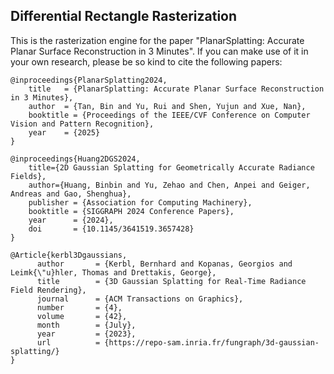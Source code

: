 ## Differential Rectangle Rasterization
This is the rasterization engine for the paper "PlanarSplatting: Accurate Planar Surface Reconstruction in 3 Minutes". If you can make use of it in your own research, please be so kind to cite the following papers: 

```
@inproceedings{PlanarSplatting2024,
    title   = {PlanarSplatting: Accurate Planar Surface Reconstruction in 3 Minutes},
    author  = {Tan, Bin and Yu, Rui and Shen, Yujun and Xue, Nan},
    booktitle = {Proceedings of the IEEE/CVF Conference on Computer Vision and Pattern Recognition},
    year    = {2025}
}
```

```
@inproceedings{Huang2DGS2024,
    title={2D Gaussian Splatting for Geometrically Accurate Radiance Fields},
    author={Huang, Binbin and Yu, Zehao and Chen, Anpei and Geiger, Andreas and Gao, Shenghua},
    publisher = {Association for Computing Machinery},
    booktitle = {SIGGRAPH 2024 Conference Papers},
    year      = {2024},
    doi       = {10.1145/3641519.3657428}
}
```

```
@Article{kerbl3Dgaussians,
      author       = {Kerbl, Bernhard and Kopanas, Georgios and Leimk{\"u}hler, Thomas and Drettakis, George},
      title        = {3D Gaussian Splatting for Real-Time Radiance Field Rendering},
      journal      = {ACM Transactions on Graphics},
      number       = {4},
      volume       = {42},
      month        = {July},
      year         = {2023},
      url          = {https://repo-sam.inria.fr/fungraph/3d-gaussian-splatting/}
}
```
